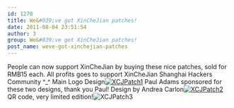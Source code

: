 ```yaml
---
id: 1270
title: We&#039;ve got XinCheJian patches!
date: 2011-08-04 23:51:54
author: 3
group: We&#039;ve got XinCheJian patches!
post_name: weve-got-xinchejian-patches
---
```


People can now support XinCheJian by buying these nice patches, sold for RMB15 each. All profits goes to support XinCheJian Shanghai Hackers Community ^_^ Main Logo Design[![XCJPatch1](http://xinchejian.com/wp-content/uploads/2011/08/XCJPatch1-300x224.png "XCJPatch1")](http://139.162.84.35/wp-content/uploads/2011/08/XCJPatch1.png "XCJPatch1") Paul Adams sponsored for these two designs, thank you Paul! Design by Andrea Carlon[![XCJPatch2](http://xinchejian.com/wp-content/uploads/2011/08/XCJPatch2-300x222.png "XCJPatch2")](http://139.162.84.35/wp-content/uploads/2011/08/XCJPatch2.png "XCJPatch2") QR code, very limited edition!![![XCJPatch3](http://xinchejian.com/wp-content/uploads/2011/08/XCJPatch3-300x224.png "XCJPatch3")](http://139.162.84.35/wp-content/uploads/2011/08/XCJPatch3.png "XCJPatch3")